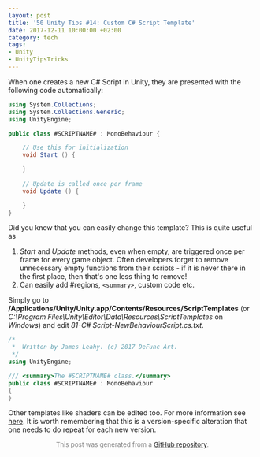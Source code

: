```yaml
---
layout: post
title: '50 Unity Tips #14: Custom C# Script Template'
date: 2017-12-11 10:00:00 +02:00
category: tech
tags:
- Unity
- UnityTipsTricks
---
```


When one creates a new C# Script in Unity, they are presented with the following code automatically:

```C#
using System.Collections;
using System.Collections.Generic;
using UnityEngine;

public class #SCRIPTNAME# : MonoBehaviour {

	// Use this for initialization
	void Start () {

	}
	
	// Update is called once per frame
	void Update () {

	}
}
```

Did you know that you can easily change this template? This is quite useful as
1. *Start* and *Update* methods, even when empty, are triggered once per frame for every game object. Often developers forget to remove unnecessary empty functions from their scripts - if it is never there in the first place, then that's one less thing to remove!
2. Can easily add #regions, ```<summary>```, custom code etc.

Simply go to **/Applications/Unity/Unity.app/Contents/Resources/ScriptTemplates** (or *C:\Program Files\Unity\Editor\Data\Resources\ScriptTemplates* on *Windows*) and edit *81-C# Script-NewBehaviourScript.cs.txt*.

```C#
/*
 *  Written by James Leahy. (c) 2017 DeFunc Art.
 */
using UnityEngine;

/// <summary>The #SCRIPTNAME# class.</summary>
public class #SCRIPTNAME# : MonoBehaviour
{
}
```

Other templates like shaders can be edited too. For more information see [here](https://support.unity3d.com/hc/en-us/articles/210223733-How-to-customize-Unity-script-templates). It is worth remembering that this is a version-specific alteration that one needs to do repeat for each new version.

<p align="center"><font size="-1" color="#828282">This post was generated from a <a href="https://github.com/defuncart/50-unity-tips/tree/master/%2314-CustomC%23ScriptTemplate">GitHub repository</a>.</font></p>
